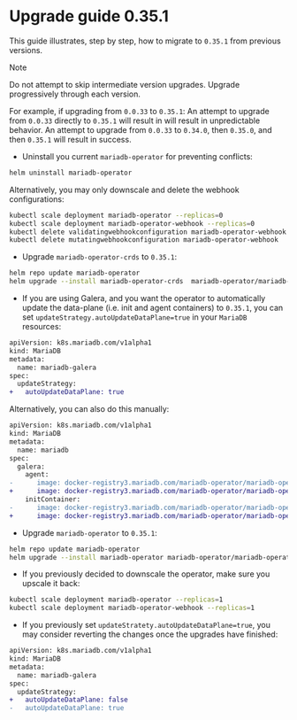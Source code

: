 # Upgrade guide 0.35.1

This guide illustrates, step by step, how to migrate to `0.35.1` from previous versions. 

> [!NOTE]  
> Do not attempt to skip intermediate version upgrades. Upgrade progressively through each version.

For example, if upgrading from `0.0.33` to `0.35.1`:
An attempt to upgrade from `0.0.33` directly to `0.35.1` will result in will result in unpredictable behavior.
An attempt to upgrade from `0.0.33` to `0.34.0`, then `0.35.0`, and then `0.35.1` will result in success.

- Uninstall you current `mariadb-operator` for preventing conflicts:
```bash
helm uninstall mariadb-operator
```
Alternatively, you may only downscale and delete the webhook configurations:
```bash
kubectl scale deployment mariadb-operator --replicas=0
kubectl scale deployment mariadb-operator-webhook --replicas=0
kubectl delete validatingwebhookconfiguration mariadb-operator-webhook
kubectl delete mutatingwebhookconfiguration mariadb-operator-webhook
```

- Upgrade `mariadb-operator-crds` to `0.35.1`:

```bash
helm repo update mariadb-operator
helm upgrade --install mariadb-operator-crds  mariadb-operator/mariadb-operator-crds --version 0.35.1
```

- If you are using Galera, and you want the operator to automatically update the data-plane (i.e. init and agent containers) to `0.35.1`, you can set `updateStrategy.autoUpdateDataPlane=true` in your `MariaDB` resources:

```diff
apiVersion: k8s.mariadb.com/v1alpha1
kind: MariaDB
metadata:
  name: mariadb-galera
spec:
  updateStrategy:
+   autoUpdateDataPlane: true
```

Alternatively, you can also do this manually:

```diff
apiVersion: k8s.mariadb.com/v1alpha1
kind: MariaDB
metadata:
  name: mariadb
spec:
  galera:
    agent:
-      image: docker-registry3.mariadb.com/mariadb-operator/mariadb-operator:0.35.0
+      image: docker-registry3.mariadb.com/mariadb-operator/mariadb-operator:0.35.1
    initContainer:
-      image: docker-registry3.mariadb.com/mariadb-operator/mariadb-operator:0.35.0
+      image: docker-registry3.mariadb.com/mariadb-operator/mariadb-operator:0.35.1
```

-  Upgrade `mariadb-operator` to `0.35.1`:
```bash 
helm repo update mariadb-operator
helm upgrade --install mariadb-operator mariadb-operator/mariadb-operator --version 0.35.1 
```

- If you previously decided to downscale the operator, make sure you upscale it back:
```bash
kubectl scale deployment mariadb-operator --replicas=1
kubectl scale deployment mariadb-operator-webhook --replicas=1
```

- If you previously set `updateStratety.autoUpdateDataPlane=true`, you may consider reverting the changes once the upgrades have finished:

```diff
apiVersion: k8s.mariadb.com/v1alpha1
kind: MariaDB
metadata:
  name: mariadb-galera
spec:
  updateStrategy:
+   autoUpdateDataPlane: false
-   autoUpdateDataPlane: true
```
